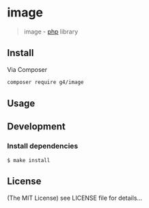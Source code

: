 image
======

> image - [php](http://php.net) library

## Install
Via Composer

```sh
composer require g4/image
```

## Usage                      

## Development

### Install dependencies

    $ make install

## License

(The MIT License)
see LICENSE file for details...
